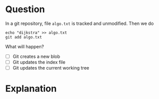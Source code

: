 # Question
In a git repository, file `algo.txt` is tracked and unmodified.
Then we do
```
echo "dijkstra" >> algo.txt
git add algo.txt
```

What will happen?
- [ ] Git creates a new blob 
- [ ] Git updates the index file
- [ ] Git updates the current working tree

# Explanation
